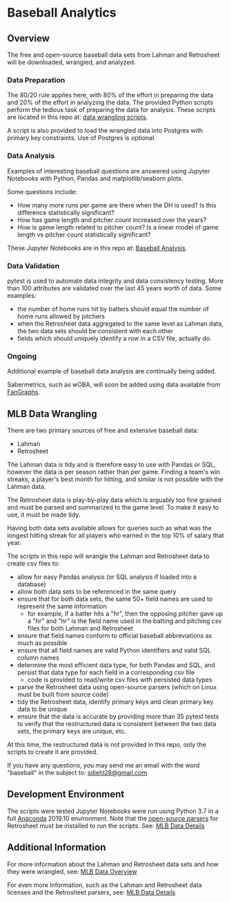 # Baseball Analytics
## Overview

The free and open-source baseball data sets from Lahman and Retrosheet will be downloaded, wrangled, and analyzed.

### Data Preparation

The 80/20 rule applies here, with 80% of the effort in preparing the data and 20% of the effort in analyzing the data.  The provided Python scripts perform the tedious task of preparing the data for analysis.  These scripts are located in this repo at: [data wrangling scripts](https://github.com/sdiehl28/baseball-analytics/tree/master/download_scripts).

A script is also provided to load the wrangled data into Postgres with primary key constraints.  Use of Postgres is optional.

### Data Analysis

Examples of interesting baseball questions are answered using Jupyter Notebooks with Python, Pandas and matplotlib/seaborn plots.

Some questions include:

* How many more runs per game are there when the DH is used?  Is this difference statistically significant?
* How has game length and pitcher count increased over the years?
* How is game length related to pitcher count?  Is a linear model of game length vs pitcher count statistically significant?

These Jupyter Notebooks are in this repo at: [Baseball Analysis](https://github.com/sdiehl28/baseball-analytics/tree/master/baseball_jupyter_nb).

### Data Validation

pytest is used to automate data integrity and data consistency testing.  More than 100 attributes are validated over the last 45 years worth of data.  Some examples:

* the number of home runs hit by batters should equal the number of home runs allowed by pitchers
* when the Retrosheet data aggregated to the same level as Lahman data, the two data sets should be consistent with each other
* fields which should uniquely identify a row in a CSV file, actually do.

### Ongoing

Additional example of baseball data analysis are continually being added.

Sabermetrics, such as wOBA, will soon be added using data available from [FanGraphs](https://www.fangraphs.com/guts.aspx).

## MLB Data Wrangling

There are two primary sources of free and extensive baseball data:

* Lahman
* Retrosheet

The Lahman data is tidy and is therefore easy to use with Pandas or SQL, however the data is per season rather than per game.  Finding a team's win streaks, a player's best month for hitting, and similar is not possible with the Lahman data.

The Retrosheet data is play-by-play data which is arguably too fine grained and must be parsed and summarized to the game level.  To make it easy to use, it must be made tidy.

Having both data sets available allows for queries such as what was the longest hitting streak for all players who earned in the top 10% of salary that year.

The scripts in this repo will wrangle the Lahman and Retrosheet data to create csv files to:

* allow for easy Pandas analysis (or SQL analysis if loaded into a database)
* allow both data sets to be referenced in the same query
* ensure that for both data sets, the same 50+ field names are used to represent the same information
  * for example, if a batter hits a "hr", then the opposing pitcher gave up a "hr" and "hr" is the field name used in the batting and pitching csv files for both Lahman and Retrosheet
* ensure that field names conform to official baseball abbreviations as much as possible
* ensure that all field names are valid Python identifiers and valid SQL column names
* determine the most efficient data type, for both Pandas and SQL, and persist that data type for each field in a corresponding csv file
  * code is provided to read/write csv files with persisted data types
* parse the Retrosheet data using open-source parsers (which on Linux must be built from source code)
* tidy the Retrosheet data, identify primary keys and clean primary key data to be unique
* ensure that the data is accurate by providing more than 35 pytest tests to verify that the restructured data is consistent between the two data sets, the primary keys are unique, etc.  

At this time, the restructured data is not provided in this repo, only the scripts to create it are provided.

If you have any questions, you may send me an email with the word "baseball" in the subject to: sdiehl28@gmail.com

## Development Environment

The scripts were tested Jupyter Notebooks were run using Python 3.7 in a full [Anaconda](https://www.anaconda.com/distribution/) 2019.10 environment.  Note that the [open-source parsers](https://sourceforge.net/projects/chadwick/) for Retrosheet must be installed to run the scripts.  See:  [MLB Data Details](https://github.com/sdiehl28/baseball-analytics/blob/master/MLB_Data_Details.md)

## Additional Information

For more information about the Lahman and Retrosheet data sets and how they were wrangled, see: [MLB Data Overview](https://github.com/sdiehl28/baseball-analytics/blob/master/MLB_Data_Overview.md)

For even more information, such as the Lahman and Retrosheet data licenses and the Retrosheet parsers, see: [MLB Data Details](https://github.com/sdiehl28/baseball-analytics/blob/master/MLB_Data_Details.md)




